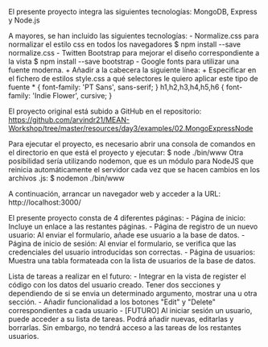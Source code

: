 El presente proyecto integra las siguientes tecnologías: MongoDB, Express y Node.js

A mayores, se han incluido las siguientes tecnologías:
	- Normalize.css para normalizar el estilo css en todos los navegadores
		$ npm install --save normalize.css
	- Twitten Bootstrap para mejorar el diseño correspondiente a la vista
		$ npm install --save bootstrap
	- Google fonts para utilizar una fuente moderna. 
		+ Añadir a la cabecera la siguiente línea: 
			<link rel='stylesheet' href='http://fonts.googleapis.com/css?family=PT+Sans:400,700|Indie+Flower'>
		+ Especificar en el fichero de estilos style.css a qué selectores le quiero aplicar este tipo de fuente
			* { font-family: 'PT Sans', sans-serif; }
			h1,h2,h3,h4,h5,h6 { font-family: 'Indie Flower', cursive; }

El proyecto original está subido a GitHub en el repositorio: 
	https://github.com/arvindr21/MEAN-Workshop/tree/master/resources/day3/examples/02.MongoExpressNode

Para ejecutar el proyecto, es necesario abrir una consola de comandos en el directorio en que está el proyecto y ejecutar:
	$ node ./bin/www
Otra posibilidad sería utilizando nodemon, que es un módulo para NodeJS que reinicia automáticamente el servidor cada vez que se hacen cambios en los archivos .js:
	$ nodemon ./bin/www
	
A continuación, arrancar un navegador web y acceder a la URL:
	http://localhost:3000/

El presente proyecto consta de 4 diferentes páginas:
	- Página de inicio: Incluye un enlace a las restantes páginas.
	- Página de registro de un nuevo usuario: Al enviar el formulario, añade ese usuario a la base de datos.
	- Página de inicio de sesión: Al enviar el formulario, se verifica que las credenciales del usuario introducidas son correctas.
	- Página de usuarios: Muestra una tabla formateada con la lista de usuarios de la base de datos.
	
Lista de tareas a realizar en el futuro:
	- Integrar en la vista de register el código con los datos del usuario creado. Tener dos secciones y dependiendo de si se envia un determinado argumento, mostrar una u otra sección.
	- Añadir funcionalidad a los botones "Edit" y "Delete" correspondientes a cada usuario
	- [FUTURO] Al iniciar sesión un usuario, puede acceder a su lista de tareas. Podrá añadir nuevas, editarlas y borrarlas. Sin embargo, no tendrá acceso a las tareas de los restantes usuarios.
	